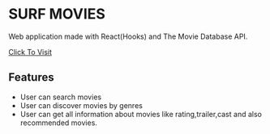 # SURF MOVIES

Web application made with React(Hooks) and The Movie Database API.

[Click To Visit](https://surfmoviesbyshikhar.netlify.app/)

## Features

- User can search movies
- User can discover movies by genres
- User can get all information about movies like rating,trailer,cast and also recommended movies.

